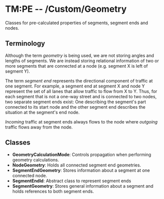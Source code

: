 # TM:PE -- /Custom/Geometry
Classes for pre-calculated properties of segments, segment ends and nodes.
## Terminology
Although the term *geometry* is being used, we are not storing angles and lengths of segments. We are instead storing relational information of two or more segments that are connected at a node (e.g. segment X is left of segment Y).

The term *segment end* represents the directional component of traffic at one segment. For example, a segment end at segment X and node Y represent the set of all lanes that allow traffic to flow from X to Y. Thus, for each segment that is not a one-way street and is connected to two nodes, two separate segment ends exist: One describing the segment's part connected to its start node and the other segment end describes the situation at the segment's end node.

*Incoming* traffic at segment ends always flows to the node where *outgoing* traffic flows away from the node.
## Classes
- **GeometryCalculationMode**: Controls propagation when performing geometry calculations.
- **NodeGeometry**: Holds all connected segment end geometries.   
- **SegmentEndGeometry**: Stores information about a segment at one connected node.
- **SegmentEndId**: Abstract class to represent segment ends
- **SegmentGeometry**: Stores general information about a segment and holds references to both segment ends.